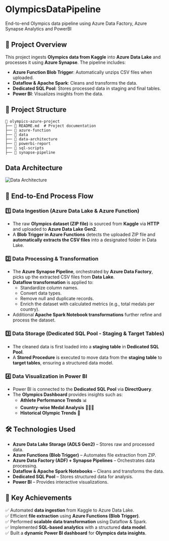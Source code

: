 # OlympicsDataPipeline
End-to-end Olympics data pipeline using Azure Data Factory, Azure Synapse Analytics and PowerBI

## 📌 Project Overview
This project ingests **Olympics data from Kaggle** into **Azure Data Lake** and processes it using **Azure Synapse**. The pipeline includes:
- **Azure Function Blob Trigger**: Automatically unzips CSV files when uploaded.
- **Dataflow & Apache Spark**: Cleans and transforms the data.
- **Dedicated SQL Pool**: Stores processed data in staging and final tables.
- **Power BI**: Visualizes insights from the data.

## 📁 Project Structure
```
📂 olympics-azure-project
├── 📜 README.md  # Project documentation
├── 📂 azure-function
├── 📂 data
├── 📂 data-architecture
├── 📂 powerbi-report
├── 📂 sql-scripts
├── 📂 synapse-pipeline

```

## Data Architecture
![Data Architecture](https://github.com/user-attachments/assets/aad61e0d-2f69-463e-bb8f-6ea29deb951d)


## 🚀 **End-to-End Process Flow**
### **1️⃣ Data Ingestion (Azure Data Lake & Azure Function)**
- The raw **Olympics dataset (ZIP file)** is sourced from **Kaggle** via **HTTP** and uploaded to **Azure Data Lake Gen2**.
- A **Blob Trigger in Azure Functions** detects the uploaded ZIP file and **automatically extracts the CSV files** into a designated folder in Data Lake.

### **2️⃣ Data Processing & Transformation**
- The **Azure Synapse Pipeline**, orchestrated by **Azure Data Factory**, picks up the extracted CSV files from **Data Lake**.
- **Dataflow transformation** is applied to:
  - Standardize column names.
  - Convert data types.
  - Remove null and duplicate records.
  - Enrich the dataset with calculated metrics (e.g., total medals per country).
- Additional **Apache Spark Notebook transformations** further refine and process the dataset.

### **3️⃣ Data Storage (Dedicated SQL Pool - Staging & Target Tables)**
- The cleaned data is first loaded into a **staging table** in **Dedicated SQL Pool**.
- A **Stored Procedure** is executed to move data from the **staging table** to **target tables**, ensuring a structured data model.

### **4️⃣ Data Visualization in Power BI**
- Power BI is connected to the **Dedicated SQL Pool** via **DirectQuery**.
- The **Olympics Dashboard** provides insights such as:
  - **Athlete Performance Trends** 📊
  - **Country-wise Medal Analysis** 🥇🥈🥉
  - **Historical Olympic Trends** 📅

## 🛠️ **Technologies Used**
- **Azure Data Lake Storage (ADLS Gen2)** – Stores raw and processed data.
- **Azure Functions (Blob Trigger)** – Automates file extraction from ZIP.
- **Azure Data Factory (ADF) + Synapse Pipelines** – Orchestrates data processing.
- **Dataflow & Apache Spark Notebooks** – Cleans and transforms the data.
- **Dedicated SQL Pool** – Stores structured data for analysis.
- **Power BI** – Provides interactive visualizations.

## 🎯 **Key Achievements**
✅ Automated **data ingestion** from Kaggle to Azure Data Lake.  
✅ Efficient **file extraction** using **Azure Functions (Blob Trigger)**.  
✅ Performed **scalable data transformation** using Dataflow & Spark.  
✅ Implemented **SQL-based analytics** with a structured **data model**.  
✅ Built a **dynamic Power BI dashboard** for **Olympics data insights**. 
